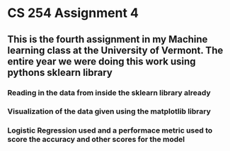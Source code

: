 # CS 254 Assignment 4

## This is the fourth assignment in my Machine learning class at the University of Vermont. The entire year we were doing this work using pythons sklearn library
### Reading in the data from inside the sklearn library already
### Visualization of the data given using the matplotlib library
### Logistic Regression used and a performace metric used to score the accuracy and other scores for the model
### 